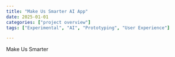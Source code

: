 ```yaml
---
title: "Make Us Smarter AI App"
date: 2025-01-01
categories: ["project overview"]
tags: ["Experimental", "AI", "Prototyping", "User Experience"]

---
```


Make Us Smarter